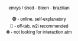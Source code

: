 <p style="text-align: center;"><span style="font-family: arial, helvetica, sans-serif; font-size: 12px; color: rgb(0, 0, 0);"<br>emrys / shed &middot; 8teen &middot; brazilian</span></p>

<p style="text-align: center;"><span style="color: rgb(0, 0, 0);"><span style="font-size: 12px;"><span style="font-family: arial,helvetica,sans-serif;">🟢 - online, self-explanatory<br>🌙 - off-tab, w2i recommended<br></span></span><span style="font-family: arial, helvetica, sans-serif; font-size: 12px;">⛔ - not looking for interaction atm</span>
	<br>
	</span>
</p>
